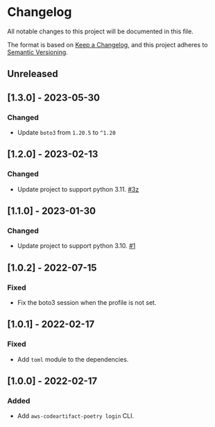 # Changelog

All notable changes to this project will be documented in this file.

The format is based on [Keep a Changelog](https://keepachangelog.com/en/1.0.0/),
and this project adheres to [Semantic Versioning](https://semver.org/spec/v2.0.0.html).

## Unreleased

## [1.3.0] - 2023-05-30

### Changed

- Update `boto3` from `1.20.5` to `^1.20`

## [1.2.0] - 2023-02-13

### Changed

- Update project to support python 3.11. [#3z](https://github.com/lucasvieirasilva/aws-codeartifact-poetry/issues/3)

## [1.1.0] - 2023-01-30

### Changed

- Update project to support python 3.10. [#1](https://github.com/lucasvieirasilva/aws-codeartifact-poetry/issues/1)

## [1.0.2] - 2022-07-15

### Fixed

- Fix the boto3 session when the profile is not set.

## [1.0.1] - 2022-02-17

### Fixed

- Add `toml` module to the dependencies.

## [1.0.0] - 2022-02-17

### Added

- Add `aws-codeartifact-poetry login` CLI.
